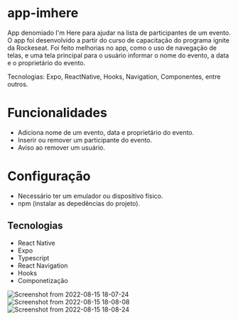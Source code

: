 # app-imhere
App denomiado I'm Here para ajudar na lista de participantes de um evento. 
O app foi desenvolvido a partir do curso de capacitação do programa ignite da Rockeseat. 
Foi feito melhorias no app, como o uso de navegação de telas, e uma tela principal para o usuário informar o nome do evento, a data e o proprietário do evento.

Tecnologias: Expo, ReactNative, Hooks, Navigation, Componentes, entre outros. 

# Funcionalidades
- Adiciona nome de um evento, data e proprietário do evento. 
- Inserir ou remover um participante do evento.
- Aviso ao remover um usuário.

# Configuração
- Necessário ter um emulador ou dispositivo físico. 
- npm (instalar as depedências do projeto).

## Tecnologias
- React Native
- Expo
- Typescript
- React Navigation
- Hooks
- Componetização

![Screenshot from 2022-08-15 18-07-24](https://user-images.githubusercontent.com/49156356/184726865-6b4ab0e6-1409-49b9-8e42-10f8e6bf16cb.png)
![Screenshot from 2022-08-15 18-08-08](https://user-images.githubusercontent.com/49156356/184726877-da31c904-2428-4b48-859b-5f0c029fbadf.png)
![Screenshot from 2022-08-15 18-08-24](https://user-images.githubusercontent.com/49156356/184726885-e353bf5d-9b10-473c-9a97-f75f0780967a.png)
